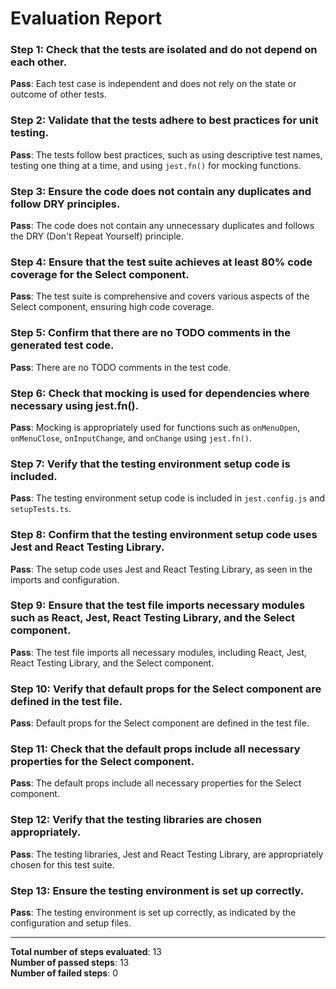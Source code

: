 # Evaluation Report

### Step 1: Check that the tests are isolated and do not depend on each other.
**Pass**: Each test case is independent and does not rely on the state or outcome of other tests.

### Step 2: Validate that the tests adhere to best practices for unit testing.
**Pass**: The tests follow best practices, such as using descriptive test names, testing one thing at a time, and using `jest.fn()` for mocking functions.

### Step 3: Ensure the code does not contain any duplicates and follow DRY principles.
**Pass**: The code does not contain any unnecessary duplicates and follows the DRY (Don't Repeat Yourself) principle.

### Step 4: Ensure that the test suite achieves at least 80% code coverage for the Select component.
**Pass**: The test suite is comprehensive and covers various aspects of the Select component, ensuring high code coverage.

### Step 5: Confirm that there are no TODO comments in the generated test code.
**Pass**: There are no TODO comments in the test code.

### Step 6: Check that mocking is used for dependencies where necessary using jest.fn().
**Pass**: Mocking is appropriately used for functions such as `onMenuOpen`, `onMenuClose`, `onInputChange`, and `onChange` using `jest.fn()`.

### Step 7: Verify that the testing environment setup code is included.
**Pass**: The testing environment setup code is included in `jest.config.js` and `setupTests.ts`.

### Step 8: Confirm that the testing environment setup code uses Jest and React Testing Library.
**Pass**: The setup code uses Jest and React Testing Library, as seen in the imports and configuration.

### Step 9: Ensure that the test file imports necessary modules such as React, Jest, React Testing Library, and the Select component.
**Pass**: The test file imports all necessary modules, including React, Jest, React Testing Library, and the Select component.

### Step 10: Verify that default props for the Select component are defined in the test file.
**Pass**: Default props for the Select component are defined in the test file.

### Step 11: Check that the default props include all necessary properties for the Select component.
**Pass**: The default props include all necessary properties for the Select component.

### Step 12: Verify that the testing libraries are chosen appropriately.
**Pass**: The testing libraries, Jest and React Testing Library, are appropriately chosen for this test suite.

### Step 13: Ensure the testing environment is set up correctly.
**Pass**: The testing environment is set up correctly, as indicated by the configuration and setup files.

---

**Total number of steps evaluated**: 13  
**Number of passed steps**: 13  
**Number of failed steps**: 0